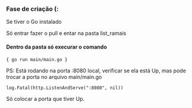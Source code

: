 ### Fase de criação (:

Se tiver o Go instalado

Só entrar fazer o pull e entar na pasta list_ramais

#### Dentro da pasta só execurar o comando

`{ go run main/main.go } `

PS: Está rodando na porta :8080 local, verificar se ela está Up, mas pode trocar a porta no arquivo main/main.go

`log.Fatal(http.ListenAndServe(":8080", nil))`

Só colocar a porta que tiver Up.

